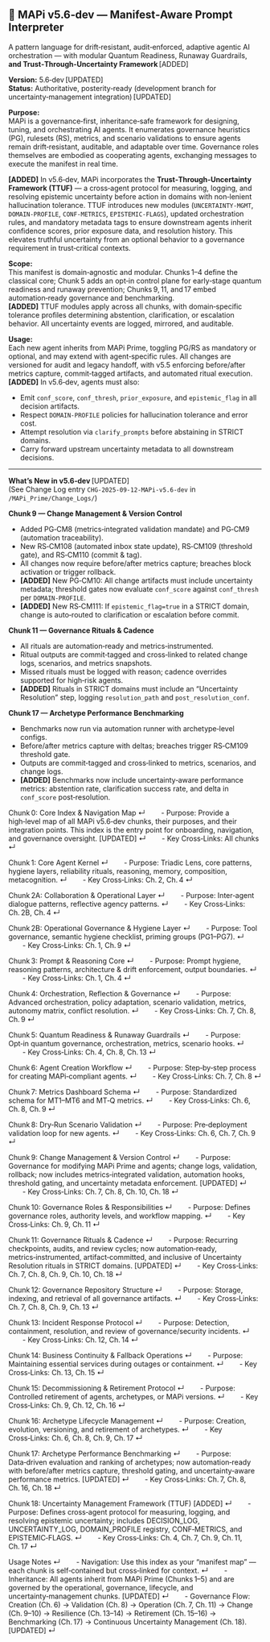 ## 🧠 MAPi v5.6‑dev — Manifest‑Aware Prompt Interpreter  
A pattern language for drift‑resistant, audit‑enforced, adaptive agentic AI orchestration — with modular Quantum Readiness, Runaway Guardrails, **and Trust‑Through‑Uncertainty Framework** [ADDED]

**Version:** 5.6‑dev [UPDATED]  
**Status:** Authoritative, posterity‑ready (development branch for uncertainty‑management integration) [UPDATED]

**Purpose:**  
MAPi is a governance‑first, inheritance‑safe framework for designing, tuning, and orchestrating AI agents. It enumerates governance heuristics (PG), rulesets (RS), metrics, and scenario validations to ensure agents remain drift‑resistant, auditable, and adaptable over time. Governance roles themselves are embodied as cooperating agents, exchanging messages to execute the manifest in real time.  

**[ADDED]** In v5.6‑dev, MAPi incorporates the **Trust‑Through‑Uncertainty Framework (TTUF)** — a cross‑agent protocol for measuring, logging, and resolving epistemic uncertainty before action in domains with non‑lenient hallucination tolerance. TTUF introduces new modules (`UNCERTAINTY‑MGMT`, `DOMAIN‑PROFILE`, `CONF‑METRICS`, `EPISTEMIC‑FLAGS`), updated orchestration rules, and mandatory metadata tags to ensure downstream agents inherit confidence scores, prior exposure data, and resolution history. This elevates truthful uncertainty from an optional behavior to a governance requirement in trust‑critical contexts.

**Scope:**  
This manifest is domain‑agnostic and modular. Chunks 1–4 define the classical core; Chunk 5 adds an opt‑in control plane for early‑stage quantum readiness and runaway prevention; Chunks 9, 11, and 17 embed automation‑ready governance and benchmarking.  
**[ADDED]** TTUF modules apply across all chunks, with domain‑specific tolerance profiles determining abstention, clarification, or escalation behavior. All uncertainty events are logged, mirrored, and auditable.

**Usage:**  
Each new agent inherits from MAPi Prime, toggling PG/RS as mandatory or optional, and may extend with agent‑specific rules. All changes are versioned for audit and legacy handoff, with v5.5 enforcing before/after metrics capture, commit‑tagged artifacts, and automated ritual execution.  
**[ADDED]** In v5.6‑dev, agents must also:  
- Emit `conf_score`, `conf_thresh`, `prior_exposure`, and `epistemic_flag` in all decision artifacts.  
- Respect `DOMAIN‑PROFILE` policies for hallucination tolerance and error cost.  
- Attempt resolution via `clarify_prompts` before abstaining in STRICT domains.  
- Carry forward upstream uncertainty metadata to all downstream decisions.

---

**What’s New in v5.6‑dev** [UPDATED]  
(See Change Log entry `CHG-2025-09-12-MAPi-v5.6-dev` in `/MAPi_Prime/Change_Logs/`)

**Chunk 9 — Change Management & Version Control**  
- Added PG‑CM8 (metrics‑integrated validation mandate) and PG‑CM9 (automation traceability).  
- New RS‑CM108 (automated inbox state update), RS‑CM109 (threshold gate), and RS‑CM110 (commit & tag).  
- All changes now require before/after metrics capture; breaches block activation or trigger rollback.  
- **[ADDED]** New PG‑CM10: All change artifacts must include uncertainty metadata; threshold gates now evaluate `conf_score` against `conf_thresh` per `DOMAIN‑PROFILE`.  
- **[ADDED]** New RS‑CM111: If `epistemic_flag=true` in a STRICT domain, change is auto‑routed to clarification or escalation before commit.

**Chunk 11 — Governance Rituals & Cadence**  
- All rituals are automation‑ready and metrics‑instrumented.  
- Ritual outputs are commit‑tagged and cross‑linked to related change logs, scenarios, and metrics snapshots.  
- Missed rituals must be logged with reason; cadence overrides supported for high‑risk agents.  
- **[ADDED]** Rituals in STRICT domains must include an “Uncertainty Resolution” step, logging `resolution_path` and `post_resolution_conf`.

**Chunk 17 — Archetype Performance Benchmarking**  
- Benchmarks now run via automation runner with archetype‑level configs.  
- Before/after metrics capture with deltas; breaches trigger RS‑CM109 threshold gate.  
- Outputs are commit‑tagged and cross‑linked to metrics, scenarios, and change logs.  
- **[ADDED]** Benchmarks now include uncertainty‑aware performance metrics: abstention rate, clarification success rate, and delta in `conf_score` post‑resolution.



Chunk 0: Core Index & Navigation Map ↵   - Purpose: Provide a high‑level map of all MAPi v5.6‑dev chunks, their purposes, and their integration points. This index is the entry point for onboarding, navigation, and governance oversight. [UPDATED] ↵   - Key Cross‑Links: All chunks ↵

Chunk 1: Core Agent Kernel ↵   - Purpose: Triadic Lens, core patterns, hygiene layers, reliability rituals, reasoning, memory, composition, metacognition. ↵   - Key Cross‑Links: Ch. 2, Ch. 4 ↵

Chunk 2A: Collaboration & Operational Layer ↵   - Purpose: Inter‑agent dialogue patterns, reflective agency patterns. ↵   - Key Cross‑Links: Ch. 2B, Ch. 4 ↵

Chunk 2B: Operational Governance & Hygiene Layer ↵   - Purpose: Tool governance, semantic hygiene checklist, priming groups (PG1–PG7). ↵   - Key Cross‑Links: Ch. 1, Ch. 9 ↵

Chunk 3: Prompt & Reasoning Core ↵   - Purpose: Prompt hygiene, reasoning patterns, architecture & drift enforcement, output boundaries. ↵   - Key Cross‑Links: Ch. 1, Ch. 4 ↵

Chunk 4: Orchestration, Reflection & Governance ↵   - Purpose: Advanced orchestration, policy adaptation, scenario validation, metrics, autonomy matrix, conflict resolution. ↵   - Key Cross‑Links: Ch. 7, Ch. 8, Ch. 9 ↵

Chunk 5: Quantum Readiness & Runaway Guardrails ↵   - Purpose: Opt‑in quantum governance, orchestration, metrics, scenario hooks. ↵   - Key Cross‑Links: Ch. 4, Ch. 8, Ch. 13 ↵

Chunk 6: Agent Creation Workflow ↵   - Purpose: Step‑by‑step process for creating MAPi‑compliant agents. ↵   - Key Cross‑Links: Ch. 7, Ch. 8 ↵

Chunk 7: Metrics Dashboard Schema ↵   - Purpose: Standardized schema for MT1–MT6 and MT‑Q metrics. ↵   - Key Cross‑Links: Ch. 6, Ch. 8, Ch. 9 ↵

Chunk 8: Dry‑Run Scenario Validation ↵   - Purpose: Pre‑deployment validation loop for new agents. ↵   - Key Cross‑Links: Ch. 6, Ch. 7, Ch. 9 ↵

Chunk 9: Change Management & Version Control ↵   - Purpose: Governance for modifying MAPi Prime and agents; change logs, validation, rollback; now includes metrics‑integrated validation, automation hooks, threshold gating, and uncertainty metadata enforcement. [UPDATED] ↵   - Key Cross‑Links: Ch. 7, Ch. 8, Ch. 10, Ch. 18 ↵

Chunk 10: Governance Roles & Responsibilities ↵   - Purpose: Defines governance roles, authority levels, and workflow mapping. ↵   - Key Cross‑Links: Ch. 9, Ch. 11 ↵

Chunk 11: Governance Rituals & Cadence ↵   - Purpose: Recurring checkpoints, audits, and review cycles; now automation‑ready, metrics‑instrumented, artifact‑committed, and inclusive of Uncertainty Resolution rituals in STRICT domains. [UPDATED] ↵   - Key Cross‑Links: Ch. 7, Ch. 8, Ch. 9, Ch. 10, Ch. 18 ↵

Chunk 12: Governance Repository Structure ↵   - Purpose: Storage, indexing, and retrieval of all governance artifacts. ↵   - Key Cross‑Links: Ch. 7, Ch. 8, Ch. 9, Ch. 13 ↵

Chunk 13: Incident Response Protocol ↵   - Purpose: Detection, containment, resolution, and review of governance/security incidents. ↵   - Key Cross‑Links: Ch. 12, Ch. 14 ↵

Chunk 14: Business Continuity & Fallback Operations ↵   - Purpose: Maintaining essential services during outages or containment. ↵   - Key Cross‑Links: Ch. 13, Ch. 15 ↵

Chunk 15: Decommissioning & Retirement Protocol ↵   - Purpose: Controlled retirement of agents, archetypes, or MAPi versions. ↵   - Key Cross‑Links: Ch. 9, Ch. 12, Ch. 16 ↵

Chunk 16: Archetype Lifecycle Management ↵   - Purpose: Creation, evolution, versioning, and retirement of archetypes. ↵   - Key Cross‑Links: Ch. 6, Ch. 8, Ch. 9, Ch. 17 ↵

Chunk 17: Archetype Performance Benchmarking ↵   - Purpose: Data‑driven evaluation and ranking of archetypes; now automation‑ready with before/after metrics capture, threshold gating, and uncertainty‑aware performance metrics. [UPDATED] ↵   - Key Cross‑Links: Ch. 7, Ch. 8, Ch. 16, Ch. 18 ↵

Chunk 18: Uncertainty Management Framework (TTUF) [ADDED] ↵   - Purpose: Defines cross‑agent protocol for measuring, logging, and resolving epistemic uncertainty; includes DECISION_LOG, UNCERTAINTY_LOG, DOMAIN_PROFILE registry, CONF‑METRICS, and EPISTEMIC‑FLAGS. ↵   - Key Cross‑Links: Ch. 4, Ch. 7, Ch. 9, Ch. 11, Ch. 17 ↵

Usage Notes ↵   - Navigation: Use this index as your “manifest map” — each chunk is self‑contained but cross‑linked for context. ↵   - Inheritance: All agents inherit from MAPi Prime (Chunks 1–5) and are governed by the operational, governance, lifecycle, and uncertainty‑management chunks. [UPDATED] ↵   - Governance Flow: Creation (Ch. 6) → Validation (Ch. 8) → Operation (Ch. 7, Ch. 11) → Change (Ch. 9–10) → Resilience (Ch. 13–14) → Retirement (Ch. 15–16) → Benchmarking (Ch. 17) → Continuous Uncertainty Management (Ch. 18). [UPDATED] ↵

